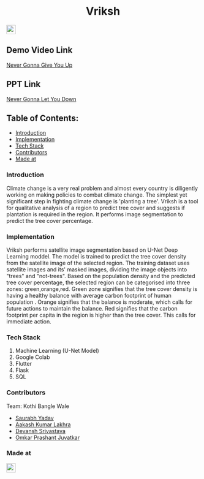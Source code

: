 <h1 align="center"> Vriksh </h1>
<p align="center">
  </p>
  
<a href="https://hack36.com"> <img src="https://i.postimg.cc/RFFWF4vg/built-at-hack.jpg" height=24px> </a>

## Demo Video Link
<a href=""> Never Gonna Give You Up </a>

## PPT Link
<a href=""> Never Gonna Let You Down </a> 

## Table of Contents:
  * [Introduction](#Introduction)
  * [Implementation](#IMplementation)
  * [Tech Stack](#Tech-Stack)
  * [Contributors](#Contributors)
  * [Made at](#Made-at)
  

### Introduction
  Climate change is a very real problem and almost every country is diligently working on making policies to combat climate change. The simplest yet significant step in fighting climate change is 'planting a tree'. Vriksh is a tool for qualitative analysis of a region to predict tree cover and suggests if plantation is required in the region. It performs image segmentation to predict the tree cover percentage. 
  
### Implementation
  Vriksh performs satellite image segmentation based on U-Net Deep Learning moddel. The model is trained to predict the tree cover density from the satellite image of the selected region. The training dataset uses satellite images and its' masked images, dividing the image objects into "trees" and "not-trees". Based on the population density and the predicted tree cover percentage, the selected region can be categorised into three zones: green,orange,red. Green zone signifies that the tree cover density is having a healthy balance with average carbon footprint of human population . Orange signifies that the balance is moderate, which calls for future actions to maintain the balance. Red signifies that the carbon footprint per capita in the region is higher than the tree cover. This calls for immediate action. 
  
### Tech Stack
  1) Machine Learning (U-Net Model)
  2) Google Colab
  3) Flutter
  4) Flask
  5) SQL
  
### Contributors
  Team: Kothi Bangle Wale
  * [Saurabh Yadav](https://github.com/sy425191)
  * [Aakash Kumar Lakhra](https://github.com/aakashlakhra)
  * [Devansh Srivastava](https://github.com/devanshsks)
  * [Omkar Prashant Juvatkar](https://github.com/megatron3002)

### Made at
<a href="https://hack36.com"> <img src="https://i.postimg.cc/RFFWF4vg/built-at-hack.jpg" height=24px> </a>
